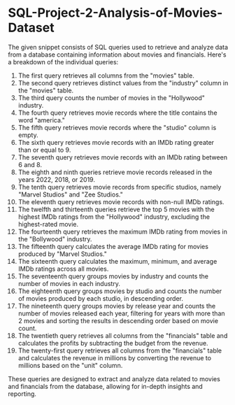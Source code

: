 # SQL-Project-2-Analysis-of-Movies-Dataset
 The given snippet consists of SQL queries used to retrieve and analyze data from a database containing information about movies and financials. Here's a breakdown of the individual queries:

1. The first query retrieves all columns from the "movies" table.
2. The second query retrieves distinct values from the "industry" column in the "movies" table.
3. The third query counts the number of movies in the "Hollywood" industry.
4. The fourth query retrieves movie records where the title contains the word "america."
5. The fifth query retrieves movie records where the "studio" column is empty.
6. The sixth query retrieves movie records with an IMDb rating greater than or equal to 9.
7. The seventh query retrieves movie records with an IMDb rating between 6 and 8.
8. The eighth and ninth queries retrieve movie records released in the years 2022, 2018, or 2019.
9. The tenth query retrieves movie records from specific studios, namely "Marvel Studios" and "Zee Studios."
10. The eleventh query retrieves movie records with non-null IMDb ratings.
11. The twelfth and thirteenth queries retrieve the top 5 movies with the highest IMDb ratings from the "Hollywood" industry, excluding the highest-rated movie.
12. The fourteenth query retrieves the maximum IMDb rating from movies in the "Bollywood" industry.
13. The fifteenth query calculates the average IMDb rating for movies produced by "Marvel Studios."
14. The sixteenth query calculates the maximum, minimum, and average IMDb ratings across all movies.
15. The seventeenth query groups movies by industry and counts the number of movies in each industry.
16. The eighteenth query groups movies by studio and counts the number of movies produced by each studio, in descending order.
17. The nineteenth query groups movies by release year and counts the number of movies released each year, filtering for years with more than 2 movies and sorting the results in descending order based on movie count.
18. The twentieth query retrieves all columns from the "financials" table and calculates the profits by subtracting the budget from the revenue.
19. The twenty-first query retrieves all columns from the "financials" table and calculates the revenue in millions by converting the revenue to millions based on the "unit" column.

These queries are designed to extract and analyze data related to movies and financials from the database, allowing for in-depth insights and reporting.  


